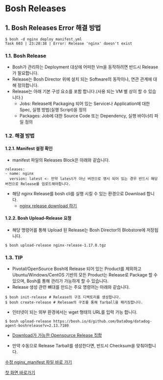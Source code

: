 # Bosh Releases

## 1. Bosh Releases Error 해결 방법

```
$ bosh -d nginx deploy manifest.yml
Task 603 | 23:28:38 | Error: Release 'nginx' doesn't exist
```

### 1.1. Bosh Release
- Bosh가 관리하는 Deployment 대상에 어떠한 Vm을 동작하려면 반드시 Release가 필요합니다.
- Release는 Bosh Director 위에 설치 되는 Software의 동작이나, 연관 관계에 대해 정의합니다.
- Release는 아래 기본 구성 요소를 포함 합니다.(사용 되는 VM 별 상이 할 수 있습니다.)
	- Jobs: Release에 Packaging 되어 있는 Service나 Application에 대한 Spec, 실행 방법(실행 Script)을 정의
	- Packages: Job에 대한 Source Code 또는 Dependency, 실행 바이너리 파일 정의



### 1.2. 해결 방법
#### 1.2.1. Manifest 설정 확인
- manifest 파일의 Releases Block은 아래와 같습니다.

```
releases:
- name: nginx
  version: latest <- 만약 latest가 아닌 버전으로 명시 되어 있는 경우 반드시 해당 버전으로 Release를 업로드해야합니다.
```

- 해당 nginx Release를 bosh cli를 실행 시킬 수 있는 환경으로 Download 합니다.
	- [nginx release download 하기](https://bosh.io/d/github.com/cloudfoundry-community/nginx-release?v=1.17.0) 


#### 1.2.2. Bosh Upload-Release 요청
- 해당 명령어를 통해 Upload 된 Release는 Bosh Director의 Blobstore에 저장됩니다.
```
$ bosh upload-release nginx-release-1.17.0.tgz
```

### 1.3. TIP
- Pivotal/OpenSource Bosh에 Release 되어 있는 Product를 제외하고 Ubuntu/Windows/CentOS 기반의 모든 Product는 Release로 Package 할 수 있으며, Bosh를 통해 관리가 가능하게 할 수 있습니다.
- Release 생성 관련 뼈대를 만드는 주요 명령어는 아래와 같습니다.

```
$ bosh init-release # Release의 구조 디렉토리를 생성합니다.
$ bosh create-release # Relesae의 구조를 통해 Tarball을 패키징합니다.
```

- 인터넷이 되는 외부 환경에서는 wget 형태의 URL를 입력 가능 합니다.

```
$ bosh upload-release https://bosh.io/d/github.com/DataDog/datadog-agent-boshrelease?v=2.13.7180
```
- [Download가 가능한 Opensource Release 집합](https://bosh.io/releases/)

- 만약 수동으로 Release Tarball를 생성한다면, 반드시 Checksum을 맞춰야합니다.


[수정 nginx_manifest 파일 바로 가기](http://git.posco.co.kr/projects/MES3/repos/platform-mgmt/browse/study/bosh/manifest.yml)

[첫 화면 바로가기](http://git.posco.co.kr/projects/MES3-PLATFORM/repos/study/browse/bosh/README.md)

